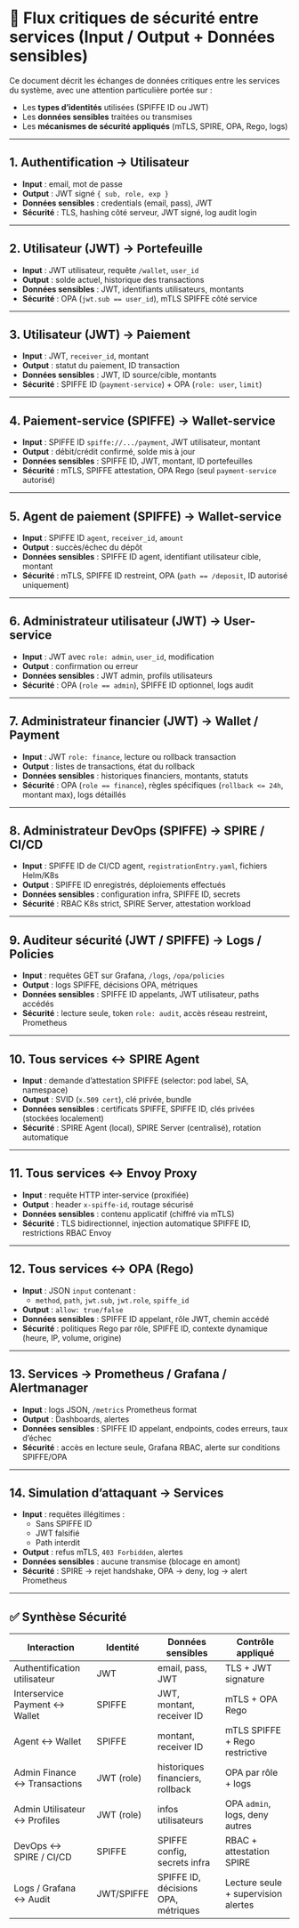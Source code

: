 # 🔐 Flux critiques de sécurité entre services (Input / Output + Données sensibles)

Ce document décrit les échanges de données critiques entre les services du système, avec une attention particulière portée sur :
- Les **types d’identités** utilisées (SPIFFE ID ou JWT)
- Les **données sensibles** traitées ou transmises
- Les **mécanismes de sécurité appliqués** (mTLS, SPIRE, OPA, Rego, logs)

---

## 1. Authentification → Utilisateur

- **Input** : email, mot de passe
- **Output** : JWT signé `{ sub, role, exp }`
- **Données sensibles** : credentials (email, pass), JWT
- **Sécurité** : TLS, hashing côté serveur, JWT signé, log audit login

---

## 2. Utilisateur (JWT) → Portefeuille

- **Input** : JWT utilisateur, requête `/wallet`, `user_id`
- **Output** : solde actuel, historique des transactions
- **Données sensibles** : JWT, identifiants utilisateurs, montants
- **Sécurité** : OPA (`jwt.sub == user_id`), mTLS SPIFFE côté service

---

## 3. Utilisateur (JWT) → Paiement

- **Input** : JWT, `receiver_id`, montant
- **Output** : statut du paiement, ID transaction
- **Données sensibles** : JWT, ID source/cible, montants
- **Sécurité** : SPIFFE ID (`payment-service`) + OPA (`role: user`, `limit`)

---

## 4. Paiement-service (SPIFFE) → Wallet-service

- **Input** : SPIFFE ID `spiffe://.../payment`, JWT utilisateur, montant
- **Output** : débit/crédit confirmé, solde mis à jour
- **Données sensibles** : SPIFFE ID, JWT, montant, ID portefeuilles
- **Sécurité** : mTLS, SPIFFE attestation, OPA Rego (seul `payment-service` autorisé)

---

## 5. Agent de paiement (SPIFFE) → Wallet-service

- **Input** : SPIFFE ID `agent`, `receiver_id`, `amount`
- **Output** : succès/échec du dépôt
- **Données sensibles** : SPIFFE ID agent, identifiant utilisateur cible, montant
- **Sécurité** : mTLS, SPIFFE ID restreint, OPA (`path == /deposit`, ID autorisé uniquement)

---

## 6. Administrateur utilisateur (JWT) → User-service

- **Input** : JWT avec `role: admin`, `user_id`, modification
- **Output** : confirmation ou erreur
- **Données sensibles** : JWT admin, profils utilisateurs
- **Sécurité** : OPA (`role == admin`), SPIFFE ID optionnel, logs audit

---

## 7. Administrateur financier (JWT) → Wallet / Payment

- **Input** : JWT `role: finance`, lecture ou rollback transaction
- **Output** : listes de transactions, état du rollback
- **Données sensibles** : historiques financiers, montants, statuts
- **Sécurité** : OPA (`role == finance`), règles spécifiques (`rollback <= 24h`, montant max), logs détaillés

---

## 8. Administrateur DevOps (SPIFFE) → SPIRE / CI/CD

- **Input** : SPIFFE ID de CI/CD agent, `registrationEntry.yaml`, fichiers Helm/K8s
- **Output** : SPIFFE ID enregistrés, déploiements effectués
- **Données sensibles** : configuration infra, SPIFFE ID, secrets
- **Sécurité** : RBAC K8s strict, SPIRE Server, attestation workload

---

## 9. Auditeur sécurité (JWT / SPIFFE) → Logs / Policies

- **Input** : requêtes GET sur Grafana, `/logs`, `/opa/policies`
- **Output** : logs SPIFFE, décisions OPA, métriques
- **Données sensibles** : SPIFFE ID appelants, JWT utilisateur, paths accédés
- **Sécurité** : lecture seule, token `role: audit`, accès réseau restreint, Prometheus

---

## 10. Tous services ↔ SPIRE Agent

- **Input** : demande d’attestation SPIFFE (selector: pod label, SA, namespace)
- **Output** : SVID (`x.509 cert`), clé privée, bundle
- **Données sensibles** : certificats SPIFFE, SPIFFE ID, clés privées (stockées localement)
- **Sécurité** : SPIRE Agent (local), SPIRE Server (centralisé), rotation automatique

---

## 11. Tous services ↔ Envoy Proxy

- **Input** : requête HTTP inter-service (proxifiée)
- **Output** : header `x-spiffe-id`, routage sécurisé
- **Données sensibles** : contenu applicatif (chiffré via mTLS)
- **Sécurité** : TLS bidirectionnel, injection automatique SPIFFE ID, restrictions RBAC Envoy

---

## 12. Tous services ↔ OPA (Rego)

- **Input** : JSON `input` contenant :
  - `method`, `path`, `jwt.sub`, `jwt.role`, `spiffe_id`
- **Output** : `allow: true/false`
- **Données sensibles** : SPIFFE ID appelant, rôle JWT, chemin accédé
- **Sécurité** : politiques Rego par rôle, SPIFFE ID, contexte dynamique (heure, IP, volume, origine)

---

## 13. Services → Prometheus / Grafana / Alertmanager

- **Input** : logs JSON, `/metrics` Prometheus format
- **Output** : Dashboards, alertes
- **Données sensibles** : SPIFFE ID appelant, endpoints, codes erreurs, taux d’échec
- **Sécurité** : accès en lecture seule, Grafana RBAC, alerte sur conditions SPIFFE/OPA

---

## 14. Simulation d’attaquant → Services

- **Input** : requêtes illégitimes :
  - Sans SPIFFE ID
  - JWT falsifié
  - Path interdit
- **Output** : refus mTLS, `403 Forbidden`, alertes
- **Données sensibles** : aucune transmise (blocage en amont)
- **Sécurité** : SPIRE → rejet handshake, OPA → deny, log → alert Prometheus

---

## ✅ Synthèse Sécurité

| Interaction                        | Identité      | Données sensibles                        | Contrôle appliqué                    |
|-----------------------------------|---------------|------------------------------------------|--------------------------------------|
| Authentification utilisateur      | JWT           | email, pass, JWT                         | TLS + JWT signature                  |
| Interservice Payment ↔ Wallet     | SPIFFE        | JWT, montant, receiver ID               | mTLS + OPA Rego                      |
| Agent ↔ Wallet                    | SPIFFE        | montant, receiver ID                    | mTLS SPIFFE + Rego restrictive       |
| Admin Finance ↔ Transactions      | JWT (role)    | historiques financiers, rollback         | OPA par rôle + logs                  |
| Admin Utilisateur ↔ Profiles      | JWT (role)    | infos utilisateurs                      | OPA `admin`, logs, deny autres       |
| DevOps ↔ SPIRE / CI/CD            | SPIFFE        | SPIFFE config, secrets infra            | RBAC + attestation SPIRE             |
| Logs / Grafana ↔ Audit            | JWT/SPIFFE    | SPIFFE ID, décisions OPA, métriques     | Lecture seule + supervision alertes  |

